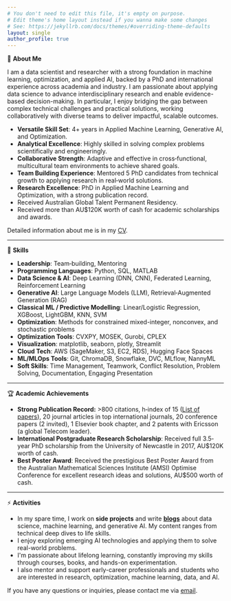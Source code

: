 ```yaml
---
# You don't need to edit this file, it's empty on purpose.
# Edit theme's home layout instead if you wanna make some changes
# See: https://jekyllrb.com/docs/themes/#overriding-theme-defaults
layout: single
author_profile: true
---
```

🌟 **About Me** 

I am a data scientist and researcher with a strong foundation in machine learning, optimization, and applied AI, backed by a PhD and international experience across academia and industry. I am passionate about applying data science to advance interdisciplinary research and enable evidence-based decision-making. In particular, I enjoy bridging the gap between complex technical challenges and practical solutions, working collaboratively with diverse teams to deliver impactful, scalable outcomes.

- **Versatile Skill Set**: 4+ years in Applied Machine Learning, Generative AI, and Optimization.   
- **Analytical Excellence**: Highly skilled in solving complex problems scientifically and engineeringly. 
- **Collaborative Strength**: Adaptive and effective in cross‑functional, multicultural team environments to achieve shared goals.
- **Team Building Experience**: Mentored 5 PhD candidates from technical growth to applying research in real‑world solutions.
- **Research Excellence**: PhD in Applied Machine Learning and Optimization, with a strong publication record.
- Received Australian Global Talent Permanent Residency.  
- Received more than AU$120K worth of cash for academic scholarships and awards.

Detailed information about me is in my [CV](https://drive.google.com/file/d/1vzA-NJ_ti7fj9KMFjTDe1bnPgtziSuad/view). 

---

🚀 **Skills**

- **Leadership**: Team‑building, Mentoring
- **Programming Languages**: Python, SQL, MATLAB
- **Data Science & AI**: Deep Learning (DNN, CNN), Federated Learning, Reinforcement Learning
- **Generative AI**: Large Language Models (LLM), Retrieval‑Augmented Generation (RAG)
- **Classical ML / Predictive Modelling**: Linear/Logistic Regression, XGBoost, LightGBM, KNN, SVM
- **Optimization**: Methods for constrained mixed-integer, nonconvex, and stochastic problems
- **Optimization Tools**: CVXPY, MOSEK, Gurobi, CPLEX
- **Visualization**: matplotlib, seaborn, plotly, Streamlit
- **Cloud Tech**: AWS (SageMaker, S3, EC2, RDS), Hugging Face Spaces
- **ML/MLOps Tools**: Git, ChromaDB, Snowflake, DVC, MLflow, NannyML
- **Soft Skills**: Time Management, Teamwork, Conflict Resolution, Problem Solving, Documentation, Engaging Presentation 

---

🏆 **Academic Achievements**
- **Strong Publication Record:** >800 citations, h‐index of 15 ([List of papers](https://scholar.google.com/citations?hl=en&user=Yr2ixYEAAAAJ&view_op=list_works&sortby=pubdate)), 20 journal articles in top international journals, 20 conference papers (2 invited), 1 Elsevier book chapter, and 2 patents with Ericsson (a global Telecom leader).  
- **International Postgraduate Research Scholarship**: Received full 3.5‐year PhD scholarship from the University of Newcastle in 2017, AU$120K worth of cash.
- **Best Poster Award**: Received the prestigious Best Poster Award from the Australian Mathematical Sciences Institute (AMSI) Optimise Conference for excellent research ideas and solutions, AU$500 worth of cash.

---

⚡ **Activities**
- In my spare time, I work on **side projects** and write [**blogs**](https://medium.com/@tungvu_37498) about data science, machine learning, and generative AI. My content ranges from technical deep dives to life skills.
- I enjoy exploring emerging AI technologies and applying them to solve real-world problems.
- I'm passionate about lifelong learning, constantly improving my skills through courses, books, and hands-on experimentation.
- I also mentor and support early-career professionals and students who are interested in research, optimization, machine learning, data, and AI.

If you have any questions or inquiries, please contact me via [email](mailto:tungvu.telecom@gmail.com)<i icon="fab fa-fw fa-envelope"></i>.
